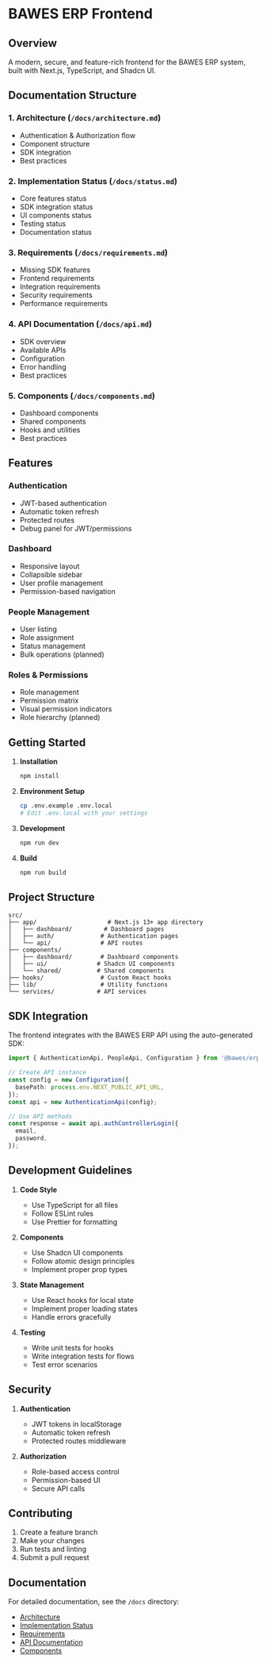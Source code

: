 # BAWES ERP Frontend

## Overview

A modern, secure, and feature-rich frontend for the BAWES ERP system, built with Next.js, TypeScript, and Shadcn UI.

## Documentation Structure

### 1. Architecture (`/docs/architecture.md`)
- Authentication & Authorization flow
- Component structure
- SDK integration
- Best practices

### 2. Implementation Status (`/docs/status.md`)
- Core features status
- SDK integration status
- UI components status
- Testing status
- Documentation status

### 3. Requirements (`/docs/requirements.md`)
- Missing SDK features
- Frontend requirements
- Integration requirements
- Security requirements
- Performance requirements

### 4. API Documentation (`/docs/api.md`)
- SDK overview
- Available APIs
- Configuration
- Error handling
- Best practices

### 5. Components (`/docs/components.md`)
- Dashboard components
- Shared components
- Hooks and utilities
- Best practices

## Features

### Authentication
- JWT-based authentication
- Automatic token refresh
- Protected routes
- Debug panel for JWT/permissions

### Dashboard
- Responsive layout
- Collapsible sidebar
- User profile management
- Permission-based navigation

### People Management
- User listing
- Role assignment
- Status management
- Bulk operations (planned)

### Roles & Permissions
- Role management
- Permission matrix
- Visual permission indicators
- Role hierarchy (planned)

## Getting Started

1. **Installation**
   ```bash
   npm install
   ```

2. **Environment Setup**
   ```bash
   cp .env.example .env.local
   # Edit .env.local with your settings
   ```

3. **Development**
   ```bash
   npm run dev
   ```

4. **Build**
   ```bash
   npm run build
   ```

## Project Structure

```
src/
├── app/                    # Next.js 13+ app directory
│   ├── dashboard/         # Dashboard pages
│   ├── auth/             # Authentication pages
│   └── api/              # API routes
├── components/
│   ├── dashboard/        # Dashboard components
│   ├── ui/              # Shadcn UI components
│   └── shared/          # Shared components
├── hooks/                # Custom React hooks
├── lib/                  # Utility functions
└── services/            # API services
```

## SDK Integration

The frontend integrates with the BAWES ERP API using the auto-generated SDK:

```typescript
import { AuthenticationApi, PeopleApi, Configuration } from '@bawes/erp-api-sdk';

// Create API instance
const config = new Configuration({
  basePath: process.env.NEXT_PUBLIC_API_URL,
});
const api = new AuthenticationApi(config);

// Use API methods
const response = await api.authControllerLogin({
  email,
  password,
});
```

## Development Guidelines

1. **Code Style**
   - Use TypeScript for all files
   - Follow ESLint rules
   - Use Prettier for formatting

2. **Components**
   - Use Shadcn UI components
   - Follow atomic design principles
   - Implement proper prop types

3. **State Management**
   - Use React hooks for local state
   - Implement proper loading states
   - Handle errors gracefully

4. **Testing**
   - Write unit tests for hooks
   - Write integration tests for flows
   - Test error scenarios

## Security

1. **Authentication**
   - JWT tokens in localStorage
   - Automatic token refresh
   - Protected routes middleware

2. **Authorization**
   - Role-based access control
   - Permission-based UI
   - Secure API calls

## Contributing

1. Create a feature branch
2. Make your changes
3. Run tests and linting
4. Submit a pull request

## Documentation

For detailed documentation, see the `/docs` directory:
- [Architecture](docs/architecture.md)
- [Implementation Status](docs/status.md)
- [Requirements](docs/requirements.md)
- [API Documentation](docs/api.md)
- [Components](docs/components.md)
